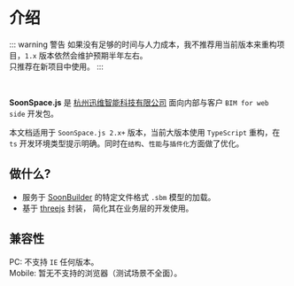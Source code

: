 # 介绍

::: warning 警告
如果没有足够的时间与人力成本，我不推荐用当前版本来重构项目，`1.x` 版本依然会维护预期半年左右。
<br>
只推荐在新项目中使用。
:::

<br>

**SoonSpace.js** 是 [杭州迅维智能科技有限公司](http://www.xwbuilders.com) 面向内部与客户 `BIM for web side` 开发包。

本文档适用于 `SoonSpace.js 2.x+` 版本，当前大版本使用 `TypeScript` 重构，在 `ts` 开发环境类型提示明确。同时在`结构`、`性能`与`插件化`方面做了优化。

## 做什么?
- 服务于 [SoonBuilder](http://www.xwbuilders.com/?page_id=1101&lang=zh) 的特定文件格式 `.sbm` 模型的加载。
- 基于 [threejs](https://threejs.org/) 封装， 简化其在业务层的开发使用。

## 兼容性
PC: 不支持 `IE` 任何版本。
<br>
Mobile: 暂无不支持的浏览器（测试场景不全面）。
